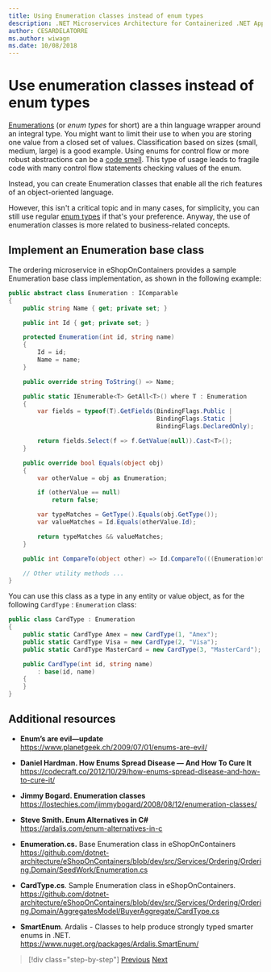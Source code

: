 ```yaml
---
title: Using Enumeration classes instead of enum types
description: .NET Microservices Architecture for Containerized .NET Applications | Lear how you can use enumeration classes, instead of enums, as a way to solve some limitations of the latter.
author: CESARDELATORRE
ms.author: wiwagn
ms.date: 10/08/2018
---
```

# Use enumeration classes instead of enum types

[Enumerations](../../../../docs/csharp/language-reference/keywords/enum.md) (or *enum types* for short) are a thin language wrapper around an integral type. You might want to limit their use to when you are storing one value from a closed set of values. Classification based on sizes (small, medium, large) is a good example. Using enums for control flow or more robust abstractions can be a [code smell](https://deviq.com/code-smells/). This type of usage leads to fragile code with many control flow statements checking values of the enum.

Instead, you can create Enumeration classes that enable all the rich features of an object-oriented language.

However, this isn't a critical topic and in many cases, for simplicity, you can still use regular [enum types](../../../csharp/language-reference/keywords/enum.md) if that's your preference. Anyway, the use of enumeration classes is more related to business-related concepts.

## Implement an Enumeration base class

The ordering microservice in eShopOnContainers provides a sample Enumeration base class implementation, as shown in the following example:

```csharp
public abstract class Enumeration : IComparable
{
    public string Name { get; private set; }

    public int Id { get; private set; }

    protected Enumeration(int id, string name) 
    {
        Id = id; 
        Name = name; 
    }

    public override string ToString() => Name;

    public static IEnumerable<T> GetAll<T>() where T : Enumeration
    {
        var fields = typeof(T).GetFields(BindingFlags.Public | 
                                         BindingFlags.Static | 
                                         BindingFlags.DeclaredOnly); 

        return fields.Select(f => f.GetValue(null)).Cast<T>();
    }

    public override bool Equals(object obj) 
    {
        var otherValue = obj as Enumeration; 

        if (otherValue == null) 
            return false;

        var typeMatches = GetType().Equals(obj.GetType());
        var valueMatches = Id.Equals(otherValue.Id);

        return typeMatches && valueMatches;
    }

    public int CompareTo(object other) => Id.CompareTo(((Enumeration)other).Id); 

    // Other utility methods ... 
}
```

You can use this class as a type in any entity or value object, as for the following `CardType` : `Enumeration` class:

```csharp
public class CardType : Enumeration
{
    public static CardType Amex = new CardType(1, "Amex");
    public static CardType Visa = new CardType(2, "Visa");
    public static CardType MasterCard = new CardType(3, "MasterCard");

    public CardType(int id, string name)
        : base(id, name)
    {
    }
}
```

## Additional resources

- **Enum’s are evil—update** \
  <https://www.planetgeek.ch/2009/07/01/enums-are-evil/>

- **Daniel Hardman. How Enums Spread Disease — And How To Cure It** \
  <https://codecraft.co/2012/10/29/how-enums-spread-disease-and-how-to-cure-it/>

- **Jimmy Bogard. Enumeration classes** \
  <https://lostechies.com/jimmybogard/2008/08/12/enumeration-classes/>

- **Steve Smith. Enum Alternatives in C#** \
  <https://ardalis.com/enum-alternatives-in-c>

- **Enumeration.cs.** Base Enumeration class in eShopOnContainers \
  <https://github.com/dotnet-architecture/eShopOnContainers/blob/dev/src/Services/Ordering/Ordering.Domain/SeedWork/Enumeration.cs>

- **CardType.cs**. Sample Enumeration class in eShopOnContainers. \
  <https://github.com/dotnet-architecture/eShopOnContainers/blob/dev/src/Services/Ordering/Ordering.Domain/AggregatesModel/BuyerAggregate/CardType.cs>
    
- **SmartEnum**. Ardalis - Classes to help produce strongly typed smarter enums in .NET. \
  <https://www.nuget.org/packages/Ardalis.SmartEnum/>

>[!div class="step-by-step"]
>[Previous](implement-value-objects.md)
>[Next](domain-model-layer-validations.md)
